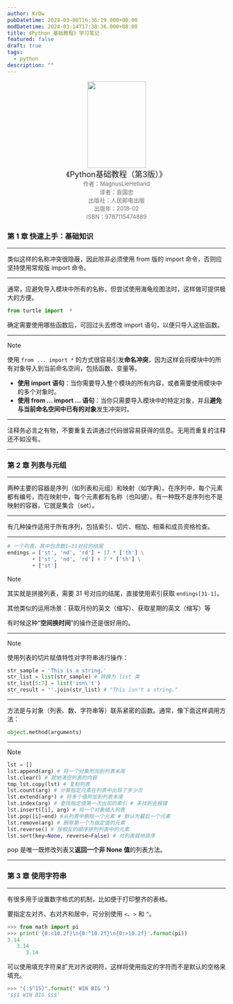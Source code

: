 ```yaml
---
author: KrDw
pubDatetime: 2024-03-08T16:36:19.000+08:00
modDatetime: 2024-03-14T17:38:36.000+08:00
title: 《Python 基础教程》学习笔记
featured: false
draft: true
tags:
  - python
description: ""
---
```


<center><img src="https://img.krdw.dev/2024/05/picgo_247cb547c090d323a0ade28c424fe46d.png" width="135px" height="200px"> </center>
<center><font size=4>《Python基础教程（第3版）》</font></center>
<center><font color='#6e6e6e' size=2>作者：MagnusLieHetland</font></center>
<center><font color='#6e6e6e' size=2>译者：袁国忠</font></center>
<center><font color='#6e6e6e' size=2>出版社：人民邮电出版</font></center>
<center><font color='#6e6e6e' size=2>出版年：2018-02</font></center>
<center><font color='#6e6e6e' size=2>ISBN：9787115474889</font></center>

### 第 1 章 快速上手：基础知识

---

类似这样的名称冲突很隐蔽，因此除非必须使用 from 版的 import 命令，否则应坚持使用常规版 import 命令。

---

通常，应避免导入模块中所有的名称，但尝试使用海龟绘图法时，这样做可提供极大的方便。

```python
from turtle import  *
```

确定需要使用哪些函数后，可回过头去修改 import 语句，以便只导入这些函数。

---

> [!Note]
>
> 使用 `from ... import *` 的方式很容易引发**命名冲突**，因为这样会将模块中的所有对象导入到当前命名空间，包括函数、变量等。
>
> - **使用 import 语句**：当你需要导入整个模块的所有内容，或者需要使用模块中的多个对象时。
> - **使用 from ... import ... 语句**：当你只需要导入模块中的特定对象，并且**避免与当前命名空间中已有的对象**发生冲突时。

---

注释务必言之有物，不要重复去讲通过代码很容易获得的信息。无用而重复的注释还不如没有。

---

### 第 2 章 列表与元组

---

两种主要的容器是序列（如列表和元组）和映射（如字典）。在序列中，每个元素都有编号，而在映射中，每个元素都有名称（也叫键）。有一种既不是序列也不是映射的容器，它就是集合（set）。

---

有几种操作适用于所有序列，包括索引、切片、相加、相乘和成员资格检查。

---

```python
# 一个列表，其中包含数1~31对应的结尾
endings = ['st', 'nd', 'rd'] + 17 * ['th'] \
        + ['st', 'nd', 'rd'] + 7 * ['th'] \
        + ['st']
```

> [!Note]
>
> 其实就是拼接列表，需要 31 号对应的结尾，直接使用索引获取 `endings[31-1]`。
>
> 其他类似的运用场景：获取月份的英文（缩写）、获取星期的英文（缩写）等
>
> 有时候这种“**空间换时间**”的操作还是很好用的。

---

> [!Note]
>
> 使用列表的切片赋值特性对字符串进行操作：
>
> ```python
> str_sample = 'This is a string.'
> str_list = list(str_sample) # 转换为 list 类
> str_list[5:7] = list('isn\'t')
> str_result = ''.join(str_list) # "This isn't a string."
> ```

---

方法是与对象（列表、数、字符串等）联系紧密的函数。通常，像下面这样调用方法：

```python
object.method(arguments)
```

---

> [!Note]
>
> ```python
> lst = []
> lst.append(arg) # 将一个对象附加到列表末尾
> lst.clear() # 就地清空列表的内容
> tmp_lst.copy(lst) # 复制列表
> lst.count(arg) # 计算指定元素在列表中出现了多少次
> lst.extend(arg*) # 将多个值附加到列表末尾
> lst.index(arg) # 查找指定值第一次出现的索引 # 未找到会报错
> lst.insert([i], arg) # 将一个对象插入列表
> lst.pop([i]=end) #从列表中删除一个元素 # 默认为最后一个元素
> lst.remove(arg) # 删除第一个为指定值的元素
> lst.reverse() # 按相反的顺序排列列表中的元素
> lst.sort(key=None, reverse=False) # 对列表就地排序
> ```
>
> pop 是唯一既修改列表又**返回一个非 None 值**的列表方法。

---

### 第 3 章 使用字符串

---

有很多用于设置数字格式的机制，比如便于打印整齐的表格。

要指定左对齐、右对齐和居中，可分别使用 `<`、`>` 和 `^`。

```python
>>> from math import pi
>>> print('{0:<10.2f}\n{0:^10.2f}\n{0:>10.2f}'.format(pi))
3.14
   3.14
      3.14
```

可以使用填充字符来扩充对齐说明符，这样将使用指定的字符而不是默认的空格来填充。

```python
>>> "{:$^15}".format(" WIN BIG ")
'$$$ WIN BIG $$$'
```
